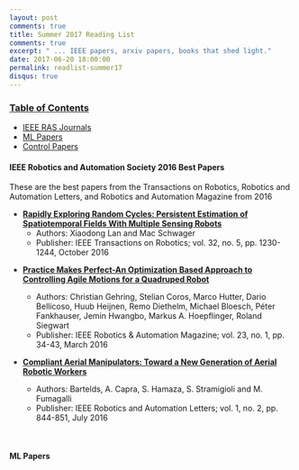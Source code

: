 ```yaml
---
layout: post
comments: true
title: Summer 2017 Reading List
comments: true
excerpt: " ... IEEE papers, arxiv papers, books that shed light."
date: 2017-06-20 18:00:00
permalink: readlist-summer17
disqus: true
---
```

<!-- Analytics -->
<script>
  (function(i,s,o,g,r,a,m){i['GoogleAnalyticsObject']=r;i[r]=i[r]||function(){
  (i[r].q=i[r].q||[]).push(arguments)},i[r].l=1*new Date();a=s.createElement(o),
  m=s.getElementsByTagName(o)[0];a.async=1;a.src=g;m.parentNode.insertBefore(a,m)
  })(window,document,'script','//www.google-analytics.com/analytics.js','ga');

  ga('create', 'UA-64680332-1', 'auto');
  ga('send', 'pageview');
  ga('send', 'pageview' '/gradlife');

</script>

### [Table of Contents](table-of-contents)
- [IEEE RAS Journals](#IEEE-RAS)
- [ML Papers](#ml-papers)
- [Control Papers](#control-papers)

<a name="IEEE-RAS"></a>
#### IEEE Robotics and Automation Society 2016 Best Papers

These are the best papers from the Transactions on Robotics, Robotics and Automation Letters,
and Robotics and Automation Magazine from 2016

- **[Rapidly Exploring Random Cycles: Persistent Estimation of Spatiotemporal Fields With Multiple Sensing Robots][RRC-2016]**
  - Authors: Xiaodong Lan and Mac Schwager
  - Publisher: IEEE Transactions on Robotics; vol. 32, no. 5, pp. 1230-1244, October 2016

<!-- <br> -->
- **[Practice Makes Perfect-An Optimization Based Approach to Controlling Agile Motions for a Quadruped Robot][RAM-2016]**
  - Authors: Christian Gehring, Stelian Coros, Marco Hutter, Dario Bellicoso, Huub Heijnen, Remo Diethelm, Michael Bloesch, Péter Fankhauser, Jemin Hwangbo, Markus A. Hoepflinger, Roland Siegwart
  - Publisher: IEEE Robotics & Automation Magazine; vol. 23, no. 1, pp. 34-43, March 2016


- **[Compliant Aerial Manipulators: Toward a New Generation of Aerial Robotic Workers][RAL-2016]**
  - Authors: Bartelds, A. Capra, S. Hamaza, S. Stramigioli and M. Fumagalli
  - Publisher: IEEE Robotics and Automation Letters; vol. 1, no. 2, pp. 844-851, July 2016

<br>


<a name="ml-papers"></a>
#### ML Papers

[RRC-2016]: http://people.bu.edu/xlan/files/LanSchwagerRRCandRRCstar.pdf
[RAM-2016]: http://web.tuat.ac.jp/~gvlab/ronbun/ReadingGroupControl/An%20Optimization-based%20Approach%20to%20Controlling%20Agile%20Motions%20for%20a%20Quadruped%20Robot.pdf
[RAL-2016]: http://ieeexplore.ieee.org/abstract/document/7387723/
